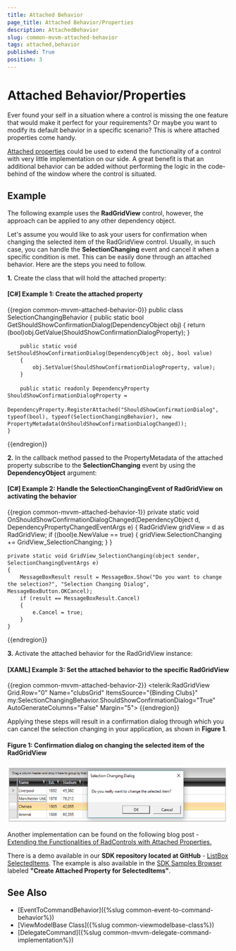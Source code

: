 ```yaml
---
title: Attached Behavior
page_title: Attached Behavior/Properties
description: AttachedBehavior
slug: common-mvvm-attached-behavior
tags: attached,behavior
published: True
position: 3
---
```


# Attached Behavior/Properties

Ever found your self in a situation where a control is missing the one feature that would make it perfect for your requirements? Or maybe you want to modify its default behavior in a specific scenario? This is where attached properties come handy.

[Attached properties](https://msdn.microsoft.com/en-us/library/ms749011(v=vs.110).aspx) could be used to extend the functionality of a control with very little implementation on our side. A great benefit is that an additional behavior can be added without performing the logic in the code-behind of the window where the control is situated.

## Example

The following example uses the **RadGridView** control, however, the approach can be applied to any other dependency object.

Let's assume you would like to ask your users for confirmation when changing the selected item of the RadGridView control. Usually, in such case, you can handle the **SelectionChanging** event and cancel it when a specific condition is met. This can be easily done through an attached behavior. Here are the steps you need to follow.

**1.** Create the class that will hold the attached property:

#### **[C#] Example 1: Create the attached property**
{{region common-mvvm-attached-behavior-0}}
	public class SelectionChangingBehavior
    {
        public static bool GetShouldShowConfirmationDialog(DependencyObject obj)
        {
            return (bool)obj.GetValue(ShouldShowConfirmationDialogProperty);
        }

        public static void SetShouldShowConfirmationDialog(DependencyObject obj, bool value)
        {
            obj.SetValue(ShouldShowConfirmationDialogProperty, value);
        }
        
        public static readonly DependencyProperty ShouldShowConfirmationDialogProperty =
            DependencyProperty.RegisterAttached("ShouldShowConfirmationDialog", typeof(bool), typeof(SelectionChangingBehavior), new PropertyMetadata(OnShouldShowConfirmationDialogChanged));
	}
{{endregion}}

**2.** In the callback method passed to the PropertyMetadata of the attached property subscribe to the **SelectionChanging** event by using the **DependencyObject** argument:

#### **[C#] Example 2: Handle the SelectionChangingEvent of RadGridView on activating the behavior**
{{region common-mvvm-attached-behavior-1}}
	private static void OnShouldShowConfirmationDialogChanged(DependencyObject d, DependencyPropertyChangedEventArgs e)
    {
        RadGridView gridView = d as RadGridView;
        if ((bool)e.NewValue == true)
        {
            gridView.SelectionChanging += GridView_SelectionChanging;
        }
    }

    private static void GridView_SelectionChanging(object sender, SelectionChangingEventArgs e)
    {
        MessageBoxResult result = MessageBox.Show("Do you want to change the selection?", "Selection Changing Dialog", MessageBoxButton.OKCancel);
        if (result == MessageBoxResult.Cancel)
        {
            e.Cancel = true;
        }
    }
{{endregion}}

**3.** Activate the attached behavior for the RadGridView instance:

####  **[XAML] Example 3: Set the attached behavior to the specific RadGridView**
{{region common-mvvm-attached-behavior-2}}
		<telerik:RadGridView Grid.Row="0" 
                             Name="clubsGrid" 
                             ItemsSource="{Binding Clubs}"
                             my:SelectionChangingBehavior.ShouldShowConfirmationDialog="True"
                             AutoGenerateColumns="False"
                             Margin="5">
{{endregion}}

Applying these steps will result in a confirmation dialog through which you can cancel the selection changing in your application, as shown in **Figure 1**.

#### **Figure 1: Confirmation dialog on changing the selected item of the RadGridView**

![Confirmation dialog on changing the selected item of the RadGridView](images/mvvmhelpers_selectionchanging_dialog.png)

Another implementation can be found on the following blog post - [Extending the Functionalities of RadControls with Attached Properties.](http://www.telerik.com/blogs/extending-the-functionality-of-radcontrols-with-attached-properties)

There is a demo available in our **SDK repository located at GitHub** - [ListBox SelectedItems](https://github.com/telerik/xaml-sdk/tree/master/ListBox/SelectedItems). The example is also available in the [SDK Samples Browser](https://demos.telerik.com/xaml-sdkbrowser/) labeled **"Create Attached Property for SelectedItems"**.

## See Also

* [EventToCommandBehavior]({%slug common-event-to-command-behavior%})
* [ViewModelBase Class]({%slug common-viewmodelbase-class%})
* [DelegateCommand]({%slug common-mvvm-delegate-command-implementation%})